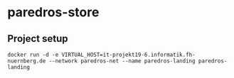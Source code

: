 # paredros-store

## Project setup
```
docker run -d -e VIRTUAL_HOST=it-projekt19-6.informatik.fh-nuernberg.de --network paredros-net --name paredros-landing paredros-landing
```
